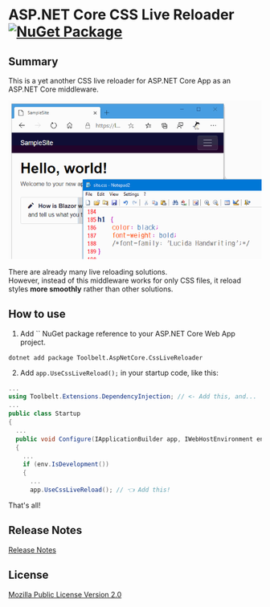 # ASP.NET Core CSS Live Reloader [![NuGet Package](https://img.shields.io/nuget/v/Toolbelt.AspNetCore.CssLiveReloader.svg)](https://www.nuget.org/packages/Toolbelt.AspNetCore.CssLiveReloader/)

## Summary

This is a yet another CSS live reloader for ASP.NET Core App as an ASP.NET Core middleware.

![fig.1](https://raw.githubusercontent.com/jsakamoto/Toolbelt.AspNetCore.CssLiveReloader/master/.assets/fig1.gif)

There are already many live reloading solutions.  
However, instead of this middleware works for only CSS files, it reload styles **more smoothly** rather than other solutions. 

## How to use

1. Add `` NuGet package reference to your ASP.NET Core Web App project.

```shell
dotnet add package Toolbelt.AspNetCore.CssLiveReloader
```

2. Add `app.UseCssLiveReload();` in your startup code, like this:

```csharp
...
using Toolbelt.Extensions.DependencyInjection; // <- Add this, and...
...
public class Startup
{
  ...
  public void Configure(IApplicationBuilder app, IWebHostEnvironment env)
  {
    ...
    if (env.IsDevelopment())
    {
      ...
      app.UseCssLiveReload(); // 👈 Add this!
```

That's all!

## Release Notes

[Release Notes](https://github.com/jsakamoto/Toolbelt.AspNetCore.CssLiveReloader/blob/master/RELEASE-NOTES.txt)

## License

[Mozilla Public License Version 2.0](https://github.com/jsakamoto/Toolbelt.AspNetCore.CssLiveReloader/blob/master/LICENSE)


